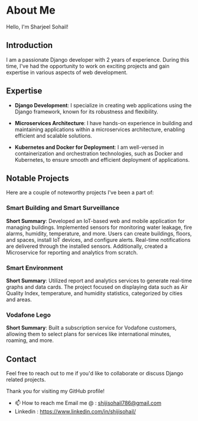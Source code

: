 # About Me

Hello, I'm Sharjeel Sohail!

## Introduction

I am a passionate Django developer with 2 years of experience. During this time, I've had the opportunity to work on exciting projects and gain expertise in various aspects of web development.

## Expertise

- **Django Development**: I specialize in creating web applications using the Django framework, known for its robustness and flexibility.

- **Microservices Architecture**: I have hands-on experience in building and maintaining applications within a microservices architecture, enabling efficient and scalable solutions.

- **Kubernetes and Docker for Deployment**: I am well-versed in containerization and orchestration technologies, such as Docker and Kubernetes, to ensure smooth and efficient deployment of applications.

## Notable Projects

Here are a couple of noteworthy projects I've been a part of:

### Smart Building and Smart Surveillance

**Short Summary**: Developed an IoT-based web and mobile application for managing buildings. Implemented sensors for monitoring water leakage, fire alarms, humidity, temperature, and more. Users can create buildings, floors, and spaces, install IoT devices, and configure alerts. Real-time notifications are delivered through the installed sensors. Additionally, created a Microservice for reporting and analytics from scratch.

### Smart Environment


**Short Summary**: Utilized report and analytics services to generate real-time graphs and data cards. The project focused on displaying data such as Air Quality Index, temperature, and humidity statistics, categorized by cities and areas.

### Vodafone Lego

**Short Summary**: Built a subscription service for Vodafone customers, allowing them to select plans for services like international minutes, roaming, and more. 

## Contact

Feel free to reach out to me if you'd like to collaborate or discuss Django related projects. 

Thank you for visiting my GitHub profile!

- 📫 How to reach me
  Email me @ : shijisohail786@gmail.com
- Linkedin : https://www.linkedin.com/in/shijisohail/
